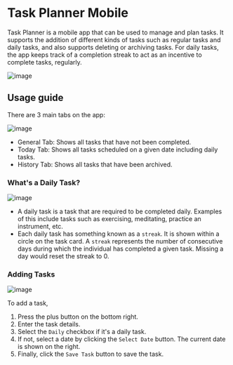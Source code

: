 # Task Planner Mobile
Task Planner is a mobile app that can be used to manage and plan tasks. It supports the addition of different kinds of tasks such as regular tasks and daily tasks, and also supports deleting or archiving tasks. For daily tasks, the app keeps track of a completion streak to act as an incentive to complete tasks, regularly.

![image](https://user-images.githubusercontent.com/54039395/128505556-c01047a2-af1d-46b0-94c5-bc7b0b195f23.png)

## Usage guide

There are 3 main tabs on the app:

![image](https://user-images.githubusercontent.com/54039395/128503739-10299de8-98a2-49d2-8496-33df6e78b082.png)
* General Tab: Shows all tasks that have not been completed.
* Today Tab: Shows all tasks scheduled on a given date including daily tasks.
* History Tab: Shows all tasks that have been archived.

### What's a Daily Task?
![image](https://user-images.githubusercontent.com/54039395/128503670-f316a8b3-deb6-4211-9297-fecfe3747cca.png)

* A daily task is a task that are required to be completed daily. Examples of this include tasks such as exercising, meditating, practice an instrument, etc.
* Each daily task has something known as a `streak`. It is shown within a circle on the task card. A `streak` represents the number of consecutive days during which the individual has completed a given task. Missing a day would reset the streak to 0.

### Adding Tasks
![image](https://user-images.githubusercontent.com/54039395/128503942-8ca47c27-6be9-4f51-b3bc-c178cf4347ef.png)

To add a task,
1. Press the plus button on the bottom right.
2. Enter the task details.
3. Select the `Daily` checkbox if it's a daily task.
4. If not, select a date by clicking the `Select Date` button. The current date is shown on the right.
5. Finally, click the `Save Task` button to save the task.
